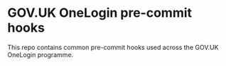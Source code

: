 # GOV.UK OneLogin pre-commit hooks

This repo contains common pre-commit hooks used across the GOV.UK OneLogin programme.

